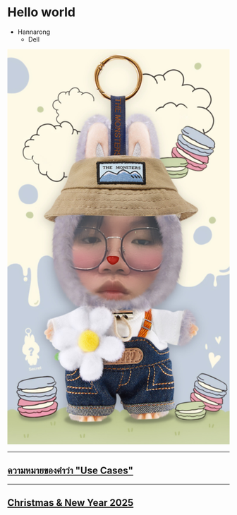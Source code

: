 # Hello world

- Hannarong 
  - Dell

![me](pic/me.JPG)

---

## [ความหมายของคำว่า "Use Cases"](use-cases.md)

---

## [Christmas & New Year 2025](merrychristmas.md)

